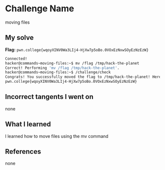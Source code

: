 # Challenge Name
moving files
## My solve
**Flag:** `pwn.college{wqoyXINV0Wa3LIj4-HjXw7p5oBo.0VOxEzNxwSOyEzNzEzW}`

```bash
Connected!
hacker@commands~moving-files:~$ mv /flag /tmp/hack-the-planet
Correct! Performing 'mv /flag /tmp/hack-the-planet'.
hacker@commands~moving-files:~$ /challenge/check
Congrats! You successfully moved the flag to /tmp/hack-the-planet! Here it is:
pwn.college{wqoyXINV0Wa3LIj4-HjXw7p5oBo.0VOxEzNxwSOyEzNzEzW}
```
## Incorrect tangents I went on
none

## What I learned
I learned how to move files using the mv command
## References 
none

